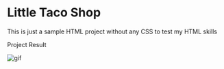 # Little Taco Shop
This is just a sample HTML project without any CSS to test my HTML skills

Project Result

![gif](https://user-images.githubusercontent.com/80908290/172143664-ac442484-c282-40f4-88a9-ce41b4d99880.gif)
